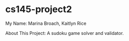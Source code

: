 # cs145-project2

My Name: Marina Broach, Kaitlyn Rice

About This Project: A sudoku game solver and validator.
